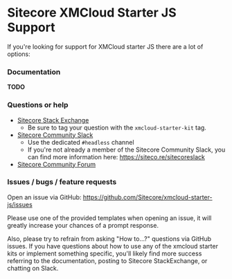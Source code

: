 # Sitecore XMCloud Starter JS Support

If you're looking for support for XMCloud starter JS there are a lot of options:

### Documentation

**TODO**


### Questions or help

- [Sitecore Stack Exchange](https://sitecore.stackexchange.com/questions/tagged/xmcloud-starter-js)
  - Be sure to tag your question with the `xmcloud-starter-kit` tag.
- [Sitecore Community Slack](https://sitecorechat.slack.com)
  - Use the dedicated `#headless` channel
  - If you're not already a member of the Sitecore Community Slack, you can find more information here: https://siteco.re/sitecoreslack
- [Sitecore Community Forum](https://community.sitecore.net/developers/f/40)

### Issues / bugs / feature requests

Open an issue via GitHub: https://github.com/Sitecore/xmcloud-starter-js/issues

Please use one of the provided templates when opening an issue, it will greatly increase your chances of a prompt response.

Also, please try to refrain from asking "How to...?" questions via GitHub issues. If you have questions about how to use any of the xmcloud starter kits or implement something specific, you'll likely find more success referring to the documentation, posting to Sitecore StackExchange, or chatting on Slack.
